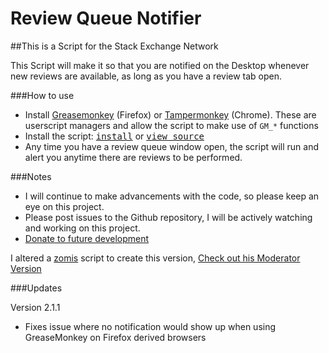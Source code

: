 # Review Queue Notifier

##This is a Script for the Stack Exchange Network

This Script will make it so that you are notified on the Desktop whenever new reviews are available, as long as you have a review tab open.

###How to use
- Install [Greasemonkey](http://www.greasespot.net/) (Firefox) or [Tampermonkey](http://tampermonkey.net/) (Chrome). These are userscript managers and allow the script to make use of `GM_*` functions
- Install the script: <kbd>[install](https://github.com/malachi26/ReviewQueueNotifier/raw/master/ReviewQueueNotification.user.js)</kbd> or <kbd>[view source](https://github.com/malachi26/ReviewQueueNotifier/blob/master/ReviewQueueNotification.user.js)</kbd>
- Any time you have a review queue window open, the script will run and alert you anytime there are reviews to be performed.

###Notes
- I will continue to make advancements with the code, so please keep an eye on this project.
- Please post issues to the Github repository, I will be actively watching and working on this project.
- [Donate to future development][1]

I altered a [zomis][2] script to create this version, [Check out his Moderator Version][3] 

###Updates

Version 2.1.1

- Fixes issue where no notification would show up when using GreaseMonkey on Firefox derived browsers

  [1]: https://www.paypal.com/cgi-bin/webscr?cmd=_s-xclick&hosted_button_id=7PTJ7V3ERTYWQ
  [2]: https://github.com/Zomis
  [3]: http://codereview.stackexchange.com/questions/97268/desktop-notifications-for-flags-and-queue-items
